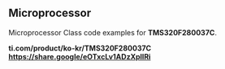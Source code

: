 ## Microprocessor
Microprocessor Class code examples for **TMS320F280037C**.

**ti.com/product/ko-kr/TMS320F280037C https://share.google/eOTxcLv1ADzXpllRi**

